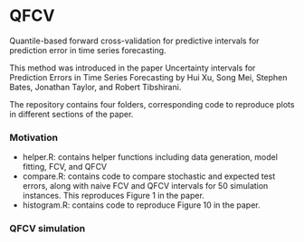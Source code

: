 # QFCV

Quantile-based forward cross-validation for predictive intervals for prediction error in time series forecasting. 

This method was introduced in the paper Uncertainty intervals for Prediction Errors in Time Series
Forecasting by Hui Xu, Song Mei, Stephen Bates, Jonathan Taylor, and Robert Tibshirani. 

The repository contains four folders, corresponding code to reproduce plots in different sections of the paper. 

### Motivation 
- helper.R: contains helper functions including data generation, model fitting, FCV, and QFCV
- compare.R: contains code to compare stochastic and expected test errors, along with naive FCV and QFCV intervals for 50 simulation instances. This reproduces Figure 1 in the paper.
- histogram.R: contains code to reproduce Figure 10 in the paper.
  
### QFCV simulation
